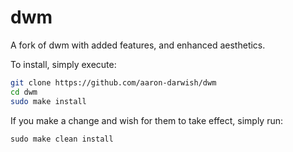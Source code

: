 # dwm
A fork of dwm with added features, and enhanced aesthetics.

To install, simply execute:
```bash
git clone https://github.com/aaron-darwish/dwm
cd dwm
sudo make install
```
If you make a change and wish for them to take effect, simply run:
```console
sudo make clean install
```
